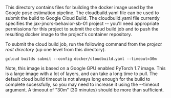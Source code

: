 This directory contains files for building the docker image used by the Google pose estimation pipeline.
The cloudbuild.yaml file can be used to submit the build to Google Cloud Build. The cloudbuild.yaml file 
currently specifies the jax-jmcrs-behavior-sb-01 project -- you'll need appropriate permissions for this 
project to submit the cloud build job and to push the resulting docker image to the project's 
container repository.

To submit the cloud build job, run the following command from the *project root directory* (up one 
level from this directory). 

```shell
gcloud builds submit --config docker/cloudbuild.yaml --timeout=30m
```

Note, this image is based on a Google GPU enabled PyTorch 1.7 image. This is a large image with a lot
of layers, and can take a long time to pull. The default cloud build timeout is not always long 
enough for the build to complete sucessfully, so you may need to increase it using the --timeout
argument. A timeout of "30m" (30 minutes) should be more than sufficient. 
